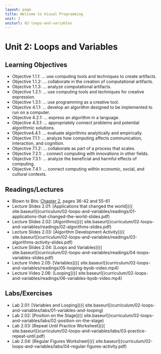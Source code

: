 ```yaml
---
layout: page
title: Welcome to Visual Programming
unit: 2
uniturl: 02-loops-and-variables
---
```



Unit 2: Loops and Variables
======================================


Learning Objectives
-------------------
 * Objective 1.1.1: … use computing tools and techniques to create artifacts.
 * Objective 1.1.2: … collaborate in the creation of computational artifacts.
 * Objective 1.1.3: … analyze computational artifacts.
 * Objective 1.2.1: … use computing tools and techniques for creative expression.
 * Objective 1.3.1: … use programming as a creative tool.
 * Objective 4.1.1: … develop an algorithm designed to be implemented to run on a computer.
 * Objective 4.2.1: … express an algorithm in a language.
 * Objective 4.3.1: … appropriately connect problems and potential algorithmic solutions.
 * Objective4.4.1: … evaluate algorithms analytically and empirically.
 * Objective 7.1.1: … analyze how computing affects communication, interaction, and cognition.
 * Objective 7.1.2: … collaborate as part of a process that scales. 
 * Objective 7.2.1: .. connect computing with innovations in other fields.
 * Objective 7.3.1: … analyze the beneficial and harmful effects of computing.
 * Objective 7.4.1: … connect computing within economic, social, and cultural contexts.


Readings/Lectures
-----------------
 * Blown to Bits: [Chapter 2](http://www.bitsbook.com/wp-content/uploads/2008/12/chapter2.pdf), pages 36-42 and 55-61
 * Lecture Slides 2.01: [Applications that changed the world]({{ site.baseurl}}curriculum/02-loops-and-variables/readings/01-applications-that-changed-the-world-slides.pdf)
 * Lecture Slides 2.02: [Algorithms]({{ site.baseurl}}curriculum/02-loops-and-variables/readings/02-algorithms-slides.pdf)
 * Lecture Slides 2.03: [Algorithm Development Activity]({{ site.baseurl}}curriculum/02-loops-and-variables/readings/03-algorithms-activity-slides.pdf)
 * Lecture Slides 2.04: [Loops and Variables]({{ site.baseurl}}curriculum/02-loops-and-variables/readings/04-loops-variables-slides.pdf)
 * Lecture Video 2.05: [Variables]({{ site.baseurl}}curriculum/02-loops-and-variables/readings/05-looping-byob-video.mp4)
 * Lecture Video 2.06: [Looping]({{ site.baseurl}}curriculum/02-loops-and-variables/readings/06-variables-byob-video.mp4)
 

Labs/Exercises
--------------
 * Lab 2.01: [Variables and Looping]({{ site.baseurl}}curriculum/02-loops-and-variables/labs/01-variables-and-looping)
 * Lab 2.02: [Position on the Stage]({{ site.baseurl}}curriculum/02-loops-and-variables/labs/02-position-on-the-stage)
 * Lab 2.03: [Repeat Until Practice Worksheet]({{ site.baseurl}}curriculum/02-loops-and-variables/labs/03-practice-repeat-until.pdf)
 * Lab 2.04: [Regular Figures Worksheet]({{ site.baseurl}}curriculum/02-loops-and-variables/labs/04-regular-figures-activity.pdf)

